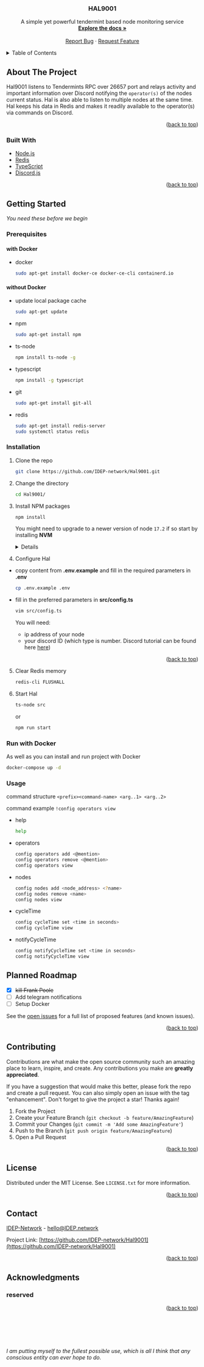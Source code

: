 <div id="top"></div>
<!-- PROJECT SHIELDS -->


<!-- PROJECT LOGO -->
<h3 align="center">HAL9001</h3>

  <p align="center">
    A simple yet powerful tendermint based node monitoring service
    <br />
    <a href="https://github.com/IDEP-network/Hal9001"><strong>Explore the docs »</strong></a>
    <br />
    <br />
    <a href="https://github.com/IDEP-network/Hal9001/issues">Report Bug</a>
    ·
    <a href="https://github.com/IDEP-network/Hal9001/issues">Request Feature</a>
  </p>



<!-- TABLE OF CONTENTS -->
<details>
  <summary>Table of Contents</summary>
  <ol>
    <li>
      <a href="#about-the-project">About The Project</a>
      <ul>
        <li><a href="#built-with">Built With</a></li>
      </ul>
    </li>
    <li>
      <a href="#getting-started">Getting Started</a>
      <ul>
        <li><a href="#prerequisites">Prerequisites</a></li>
        <li><a href="#installation">Installation</a></li>
      </ul>
    </li>
    <li><a href="#usage">Usage</a></li>
    <li><a href="#roadmap">Roadmap</a></li>
    <li><a href="#contributing">Contributing</a></li>
    <li><a href="#license">License</a></li>
    <li><a href="#contact">Contact</a></li>
    <li><a href="#acknowledgments">Acknowledgments</a></li>
  </ol>
</details>



<!-- ABOUT THE PROJECT -->

## About The Project

Hal9001 listens to Tendermints RPC over 26657 port and relays activity and important information over Discord notifying
the `operator(s)` of the nodes current status. Hal is also able to listen to multiple nodes at the same time. Hal keeps
his data in Redis and makes it readily available to the operator(s) via commands on Discord.


<p align="right">(<a href="#top">back to top</a>)</p>


<!-- BUILT WITH -->

### Built With

* [Node.js](https://nodejs.org/en/)
* [Redis](https://redis.io/)
* [TypeScript](https://www.typescriptlang.org/)
* [Discord.js](https://discord.js.org/#/)

<p align="right">(<a href="#top">back to top</a>)</p>



<!-- GETTING STARTED -->

## Getting Started

_You need these before we begin_

### Prerequisites

#### with Docker

* docker
  ```sh
  sudo apt-get install docker-ce docker-ce-cli containerd.io
  ```

#### without Docker

* update local package cache
  ```sh
  sudo apt-get update 
  ```
* npm
  ```sh
  sudo apt-get install npm
  ```
* ts-node
  ```sh
  npm install ts-node -g
  ```
* typescript
  ```sh
  npm install -g typescript
  ```
* git
  ```sh
  sudo apt-get install git-all
  ```
* redis
  ```sh
  sudo apt-get install redis-server
  sudo systemctl status redis
  ```

### Installation

1. Clone the repo
   ```sh
   git clone https://github.com/IDEP-network/Hal9001.git
   ```
2. Change the directory
   ```sh
   cd Hal9001/
   ```
3. Install NPM packages
   ```sh
   npm install
   ```
   You might need to upgrade to a newer version of node `17.2` if so start by installing **NVM**
   <details>
   <ul>
   <li>

   ```sh
   curl -o- https://raw.githubusercontent.com/nvm-sh/nvm/v0.37.2/install.sh | bash
   ```
   </li>
   <li>

   After restarting the terminal upgrade node to  `17.2`
   ```sh
   nvm install 17.2 -g
   ```
   </li>
   </ul>
   </details>


4. Configure Hal

* copy content from **.env.example** and fill in the required parameters in **.env**
    ```sh
    cp .env.example .env
    ```

* fill in the preferred parameters in **src/config.ts**
   ```sh
   vim src/config.ts
   ```

  You will need:
    * ip address of your node
    * your discord ID (which type is number. Discord tutorial can be found
      here [here](https://github.com/reactiflux/discord-irc/wiki/Creating-a-discord-bot-&-getting-a-token))

<p align="right">(<a href="#top">back to top</a>)</p>

5. Clear Redis memory

    ```sh
    redis-cli FLUSHALL
    ```
6. Start Hal

   ```sh
   ts-node src
   ```
   or
    ```sh
   npm run start
   ```

### Run with Docker

As well as you can install and run project with Docker

   ```sh
   docker-compose up -d
   ```

### Usage

command structure `<prefix><command-name> <arg..1> <arg..2>`

command example     `!config operators view`

- help
  ```sh
  help
  ```

- operators
    ```sh
    config operators add <@mention>
    config operators remove <@mention>
    config operators view
    ```

- nodes
    ```sh
    config nodes add <node_address> <?name>
    config nodes remove <name>
    config nodes view
    ```

- cycleTime
    ```sh
    config cycleTime set <time in seconds>
    config cycleTime view
    ```
- notifyCycleTime
  ```sh
  config notifyCycleTime set <time in seconds>
  config notifyCycleTime view
  ```

<!-- ROADMAP -->

## Planned Roadmap

- [x] ~~kill Frank Poole~~
- [ ] Add telegram notifications
- [ ] Setup Docker

See the [open issues](https://github.com/IDEP-network/Hal9001/issues) for a full list of proposed features (and known
issues).

<p align="right">(<a href="#top">back to top</a>)</p>



<!-- CONTRIBUTING -->

## Contributing

Contributions are what make the open source community such an amazing place to learn, inspire, and create. Any
contributions you make are **greatly appreciated**.

If you have a suggestion that would make this better, please fork the repo and create a pull request. You can also
simply open an issue with the tag "enhancement". Don't forget to give the project a star! Thanks again!

1. Fork the Project
2. Create your Feature Branch (`git checkout -b feature/AmazingFeature`)
3. Commit your Changes (`git commit -m 'Add some AmazingFeature'`)
4. Push to the Branch (`git push origin feature/AmazingFeature`)
5. Open a Pull Request

<p align="right">(<a href="#top">back to top</a>)</p>



<!-- LICENSE -->

## License

Distributed under the MIT License. See `LICENSE.txt` for more information.

<p align="right">(<a href="#top">back to top</a>)</p>



<!-- CONTACT -->

## Contact

[IDEP-Network](https://twitter.com/idep-network) - hello@IDEP.network

Project Link: [https://github.com/IDEP-network/Hal9001](https://github.com/IDEP-network/Hal9001)

<p align="right">(<a href="#top">back to top</a>)</p>



<!-- ACKNOWLEDGMENTS -->

## Acknowledgments

### reserved

<p align="right">(<a href="#top">back to top</a>)</p>
<br />
<br />
<br />
<br />

_I am putting myself to the fullest possible use, which is all I think that any conscious entity can ever hope to do._
